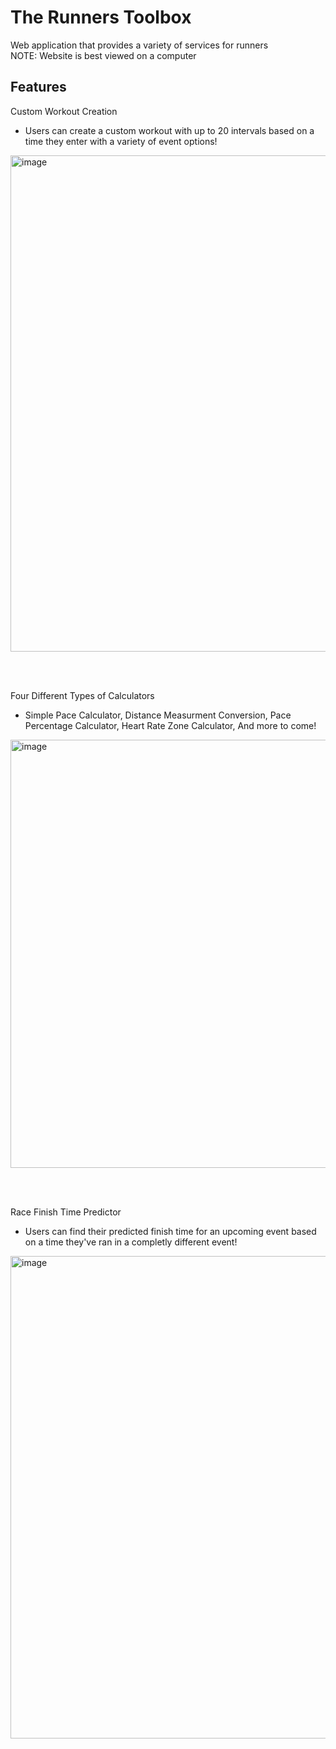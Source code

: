 # The Runners Toolbox
Web application that provides a variety of services for runners <br>
NOTE: Website is best viewed on a computer

<h2>Features</h2>
<p>Custom Workout Creation</p>
<ul>
  <li>Users can create a custom workout with up to 20 intervals based on a time they enter with a variety of event options!</li>
</ul>
<p></p>
<img width="794" alt="image" src="https://github.com/ben-burie/TheRunnersToolbox/assets/152656785/60bc4faf-669e-4088-82cd-cd7062247a1e">

<br><br>

<p>Four Different Types of Calculators</p>
<ul>
  <li>Simple Pace Calculator, Distance Measurment Conversion, Pace Percentage Calculator, Heart Rate Zone Calculator, And more to come!</li>
</ul>
<img width="685" alt="image" src="https://github.com/ben-burie/TheRunnersToolbox/assets/152656785/2a9fdabf-212c-47ea-999f-9514ed08543a">

<br><br>

<p>Race Finish Time Predictor</p>
<ul>
  <li>Users can find their predicted finish time for an upcoming event based on a time they've ran in a completly different event!</li>
</ul>
<img width="772" alt="image" src="https://github.com/ben-burie/TheRunnersToolbox/assets/152656785/3cd31480-febb-49f7-8b5a-b78e61d62b7e">
